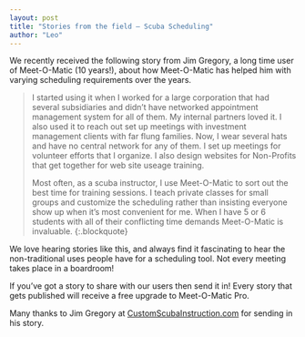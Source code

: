 ```yaml
---
layout: post
title: "Stories from the field – Scuba Scheduling"
author: "Leo"
---
```


We recently received the following story from Jim Gregory, a long time user of
Meet-O-Matic (10 years!), about how Meet-O-Matic has helped him with varying
scheduling requirements over the years.

> I started using it when I worked for a large corporation that had several
> subsidiaries and didn’t have networked appointment management system for all of
> them. My internal partners loved it. I also used it to reach out set up
> meetings with investment management clients with far flung families. Now, I
> wear several hats and have no central network for any of them. I set up
> meetings for volunteer efforts that I organize. I also design websites for
> Non-Profits that get together for web site useage training.
> 
> Most often, as a scuba instructor, I use Meet-O-Matic to sort out the best time
> for training sessions. I teach private classes for small groups and customize
> the scheduling rather than insisting everyone show up when it’s most convenient
> for me. When I have 5 or 6 students with all of their conflicting time demands
> Meet-O-Matic is invaluable.
{:.blockquote}

We love hearing stories like this, and always find it fascinating to hear the
non-traditional uses people have for a scheduling tool. Not every meeting takes
place in a boardroom!

If you’ve got a story to share with our users then send it in! Every story that
gets published will receive a free upgrade to Meet-O-Matic Pro.

Many thanks to Jim Gregory at [CustomScubaInstruction.com](http://www.customscubainstruction.com/) 
for sending in his story.

